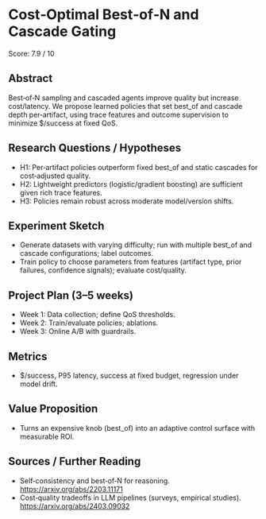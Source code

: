 # Cost‑Optimal Best‑of‑N and Cascade Gating

Score: 7.9 / 10

## Abstract
Best‑of‑N sampling and cascaded agents improve quality but increase cost/latency. We propose learned policies that set best_of and cascade depth per‑artifact, using trace features and outcome supervision to minimize $/success at fixed QoS.

## Research Questions / Hypotheses
- H1: Per‑artifact policies outperform fixed best_of and static cascades for cost‑adjusted quality.
- H2: Lightweight predictors (logistic/gradient boosting) are sufficient given rich trace features.
- H3: Policies remain robust across moderate model/version shifts.

## Experiment Sketch
- Generate datasets with varying difficulty; run with multiple best_of and cascade configurations; label outcomes.
- Train policy to choose parameters from features (artifact type, prior failures, confidence signals); evaluate cost/quality.

## Project Plan (3–5 weeks)
- Week 1: Data collection; define QoS thresholds.
- Week 2: Train/evaluate policies; ablations.
- Week 3: Online A/B with guardrails.

## Metrics
- $/success, P95 latency, success at fixed budget, regression under model drift.

## Value Proposition
- Turns an expensive knob (best_of) into an adaptive control surface with measurable ROI.

## Sources / Further Reading
- Self‑consistency and best‑of‑N for reasoning. https://arxiv.org/abs/2203.11171
- Cost‑quality tradeoffs in LLM pipelines (surveys, empirical studies). https://arxiv.org/abs/2403.09032

